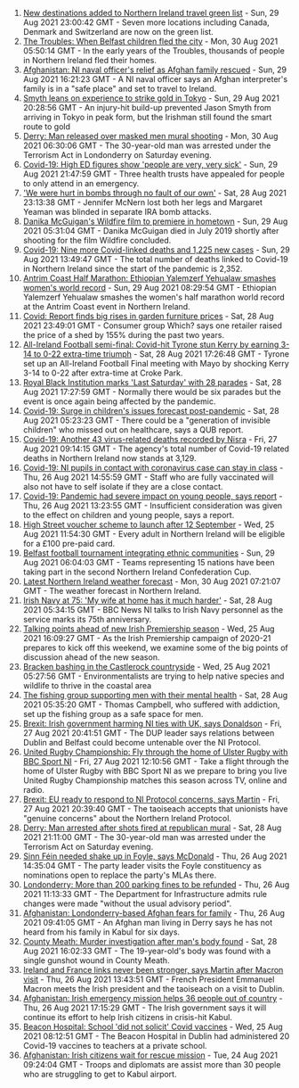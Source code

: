 1. [New destinations added to Northern Ireland travel green list](https://www.bbc.co.uk/news/uk-northern-ireland-58356522?at_medium=RSS&at_campaign=KARANGA) - Sun, 29 Aug 2021 23:00:42 GMT - Seven more locations including Canada, Denmark and Switzerland are now on the green list.
2. [The Troubles: When Belfast children fled the city](https://www.bbc.co.uk/news/uk-northern-ireland-58193536?at_medium=RSS&at_campaign=KARANGA) - Mon, 30 Aug 2021 05:50:14 GMT - In the early years of the Troubles, thousands of people in Northern Ireland fled their homes.
3. [Afghanistan: NI naval officer's relief as Afghan family rescued](https://www.bbc.co.uk/news/uk-northern-ireland-58377518?at_medium=RSS&at_campaign=KARANGA) - Sun, 29 Aug 2021 16:21:23 GMT - A NI naval officer says an Afghan interpreter's family is in a "safe place" and set to travel to Ireland.
4. [Smyth leans on experience to strike gold in Tokyo](https://www.bbc.co.uk/sport/disability-sport/58379366?at_medium=RSS&at_campaign=KARANGA) - Sun, 29 Aug 2021 20:28:56 GMT - An injury-hit build-up prevented Jason Smyth from arriving in Tokyo in peak form, but the Irishman still found the smart route to gold
5. [Derry: Man released over masked men mural shooting](https://www.bbc.co.uk/news/uk-northern-ireland-58382092?at_medium=RSS&at_campaign=KARANGA) - Mon, 30 Aug 2021 06:30:06 GMT - The 30-year-old man was arrested under the Terrorism Act in Londonderry on Saturday evening.
6. [Covid-19: High ED figures show 'people are very, very sick'](https://www.bbc.co.uk/news/uk-northern-ireland-58380119?at_medium=RSS&at_campaign=KARANGA) - Sun, 29 Aug 2021 21:47:59 GMT - Three health trusts have appealed for people to only attend in an emergency.
7. ['We were hurt in bombs through no fault of our own'](https://www.bbc.co.uk/news/uk-northern-ireland-58274206?at_medium=RSS&at_campaign=KARANGA) - Sat, 28 Aug 2021 23:13:38 GMT - Jennifer McNern lost both her legs and Margaret Yeaman was blinded in separate IRA bomb attacks.
8. [Danika McGuigan's Wildfire film to premiere in hometown](https://www.bbc.co.uk/news/world-europe-58335623?at_medium=RSS&at_campaign=KARANGA) - Sun, 29 Aug 2021 05:31:04 GMT - Danika McGuigan died in July 2019 shortly after shooting for the film Wildfire concluded.
9. [Covid-19: Nine more Covid-linked deaths and 1,225 new cases](https://www.bbc.co.uk/news/uk-northern-ireland-58377517?at_medium=RSS&at_campaign=KARANGA) - Sun, 29 Aug 2021 13:49:47 GMT - The total number of deaths linked to Covid-19 in Northern Ireland since the start of the pandemic is 2,352.
10. [Antrim Coast Half Marathon: Ethiopian Yalemzerf Yehualaw smashes women's world record](https://www.bbc.co.uk/sport/athletics/58374488?at_medium=RSS&at_campaign=KARANGA) - Sun, 29 Aug 2021 08:29:54 GMT - Ethiopian Yalemzerf Yehualaw smashes the women's half marathon world record at the Antrim Coast event in Northern Ireland.
11. [Covid: Report finds big rises in garden furniture prices](https://www.bbc.co.uk/news/business-58372882?at_medium=RSS&at_campaign=KARANGA) - Sat, 28 Aug 2021 23:49:01 GMT - Consumer group Which? says one retailer raised the price of a shed by 155% during the past two years.
12. [All-Ireland Football semi-final: Covid-hit Tyrone stun Kerry by earning 3-14 to 0-22 extra-time triumph](https://www.bbc.co.uk/sport/gaelic-games/58369852?at_medium=RSS&at_campaign=KARANGA) - Sat, 28 Aug 2021 17:26:48 GMT - Tyrone set up an All-Ireland Football Final meeting with Mayo by shocking Kerry 3-14 to 0-22 after extra-time at Croke Park.
13. [Royal Black Institution marks 'Last Saturday' with 28 parades](https://www.bbc.co.uk/news/uk-northern-ireland-58356074?at_medium=RSS&at_campaign=KARANGA) - Sat, 28 Aug 2021 17:27:59 GMT - Normally there would be six parades but the event is once again being affected by the pandemic.
14. [Covid-19: Surge in children's issues forecast post-pandemic](https://www.bbc.co.uk/news/uk-northern-ireland-58363177?at_medium=RSS&at_campaign=KARANGA) - Sat, 28 Aug 2021 05:23:23 GMT - There could be a "generation of invisible children" who missed out on healthcare, says a QUB report.
15. [Covid-19: Another 43 virus-related deaths recorded by Nisra](https://www.bbc.co.uk/news/uk-northern-ireland-58356054?at_medium=RSS&at_campaign=KARANGA) - Fri, 27 Aug 2021 09:14:15 GMT - The agency's total number of Covid-19 related deaths in Northern Ireland now stands at 3,129.
16. [Covid-19: NI pupils in contact with coronavirus case can stay in class](https://www.bbc.co.uk/news/uk-northern-ireland-58342215?at_medium=RSS&at_campaign=KARANGA) - Thu, 26 Aug 2021 14:55:59 GMT - Staff who are fully vaccinated will also not have to self isolate if they are a close contact.
17. [Covid-19: Pandemic had severe impact on young people, says report](https://www.bbc.co.uk/news/uk-northern-ireland-58334583?at_medium=RSS&at_campaign=KARANGA) - Thu, 26 Aug 2021 13:23:55 GMT - Insufficient consideration was given to the effect on children and young people, says a report.
18. [High Street voucher scheme to launch after 12 September](https://www.bbc.co.uk/news/uk-northern-ireland-58329517?at_medium=RSS&at_campaign=KARANGA) - Wed, 25 Aug 2021 11:54:30 GMT - Every adult in Northern Ireland will be eligible for a £100 pre-paid card.
19. [Belfast football tournament integrating ethnic communities](https://www.bbc.co.uk/news/uk-northern-ireland-58370041?at_medium=RSS&at_campaign=KARANGA) - Sun, 29 Aug 2021 06:04:03 GMT - Teams representing 15 nations have been taking part in the second Northern Ireland Confederation Cup.
20. [Latest Northern Ireland weather forecast](https://www.bbc.co.uk/news/uk-northern-ireland-26018439?at_medium=RSS&at_campaign=KARANGA) - Mon, 30 Aug 2021 07:21:07 GMT - The weather forecast in Northern Ireland.
21. [Irish Navy at 75: 'My wife at home has it much harder'](https://www.bbc.co.uk/news/world-europe-58174618?at_medium=RSS&at_campaign=KARANGA) - Sat, 28 Aug 2021 05:34:15 GMT - BBC News NI talks to Irish Navy personnel as the service marks its 75th anniversary.
22. [Talking points ahead of new Irish Premiership season](https://www.bbc.co.uk/sport/football/58143885?at_medium=RSS&at_campaign=KARANGA) - Wed, 25 Aug 2021 16:09:27 GMT - As the Irish Premiership campaign of 2020-21 prepares to kick off this weekend, we examine some of the big points of discussion ahead of the new season.
23. [Bracken bashing in the Castlerock countryside](https://www.bbc.co.uk/news/uk-northern-ireland-58284401?at_medium=RSS&at_campaign=KARANGA) - Wed, 25 Aug 2021 05:27:56 GMT - Environmentalists are trying to help native species and wildlife to thrive in the coastal area
24. [The fishing group supporting men with their mental health](https://www.bbc.co.uk/news/uk-northern-ireland-foyle-west-58343845?at_medium=RSS&at_campaign=KARANGA) - Sat, 28 Aug 2021 05:35:20 GMT - Thomas Campbell, who suffered with addiction, set up the fishing group as a safe space for men.
25. [Brexit: Irish government harming NI ties with UK, says Donaldson](https://www.bbc.co.uk/news/uk-northern-ireland-politics-58364050?at_medium=RSS&at_campaign=KARANGA) - Fri, 27 Aug 2021 20:41:51 GMT - The DUP leader says relations between Dublin and Belfast could become untenable over the NI Protocol.
26. [United Rugby Championship: Fly through the home of Ulster Rugby with BBC Sport NI](https://www.bbc.co.uk/sport/av/rugby-union/58347058?at_medium=RSS&at_campaign=KARANGA) - Fri, 27 Aug 2021 12:10:56 GMT - Take a flight through the home of Ulster Rugby with BBC Sport NI as we prepare to bring you live United Rugby Championship matches this season across TV, online and radio.
27. [Brexit: EU ready to respond to NI Protocol concerns, says Martin](https://www.bbc.co.uk/news/uk-northern-ireland-politics-58364048?at_medium=RSS&at_campaign=KARANGA) - Fri, 27 Aug 2021 20:39:40 GMT - The taoiseach accepts that unionists have "genuine concerns" about the Northern Ireland Protocol.
28. [Derry: Man arrested after shots fired at republican mural](https://www.bbc.co.uk/news/uk-northern-ireland-58371328?at_medium=RSS&at_campaign=KARANGA) - Sat, 28 Aug 2021 21:11:00 GMT - The 30-year-old man was arrested under the Terrorism Act on Saturday evening.
29. [Sinn Féin needed shake up in Foyle, says McDonald](https://www.bbc.co.uk/news/uk-northern-ireland-foyle-west-58345722?at_medium=RSS&at_campaign=KARANGA) - Thu, 26 Aug 2021 14:35:04 GMT - The party leader visits the Foyle constituency as nominations open to replace the party's MLAs there.
30. [Londonderry: More than 200 parking fines to be refunded](https://www.bbc.co.uk/news/uk-northern-ireland-foyle-west-58333604?at_medium=RSS&at_campaign=KARANGA) - Thu, 26 Aug 2021 11:13:33 GMT - The Department for Infrastructure admits rule changes were made "without the usual advisory period".
31. [Afghanistan: Londonderry-based Afghan fears for family](https://www.bbc.co.uk/news/uk-northern-ireland-foyle-west-58333606?at_medium=RSS&at_campaign=KARANGA) - Thu, 26 Aug 2021 09:41:05 GMT - An Afghan man living in Derry says he has not heard from his family in Kabul for six days.
32. [County Meath: Murder investigation after man's body found](https://www.bbc.co.uk/news/world-europe-58371326?at_medium=RSS&at_campaign=KARANGA) - Sat, 28 Aug 2021 16:02:33 GMT - The 19-year-old's body was found with a single gunshot wound in County Meath.
33. [Ireland and France links never been stronger, says Martin after Macron visit](https://www.bbc.co.uk/news/world-58342210?at_medium=RSS&at_campaign=KARANGA) - Thu, 26 Aug 2021 13:43:51 GMT - French President Emmanuel Macron meets the Irish president and the taoiseach on a visit to Dublin.
34. [Afghanistan: Irish emergency mission helps 36 people out of country](https://www.bbc.co.uk/news/world-europe-58348628?at_medium=RSS&at_campaign=KARANGA) - Thu, 26 Aug 2021 17:15:29 GMT - The Irish government says it will continue its effort to help Irish citizens in crisis-hit Kabul.
35. [Beacon Hospital: School 'did not solicit' Covid vaccines](https://www.bbc.co.uk/news/world-europe-58327568?at_medium=RSS&at_campaign=KARANGA) - Wed, 25 Aug 2021 08:12:51 GMT - The Beacon Hospital in Dublin had administered 20 Covid-19 vaccines to teachers at a private school.
36. [Afghanistan: Irish citizens wait for rescue mission](https://www.bbc.co.uk/news/world-europe-58314977?at_medium=RSS&at_campaign=KARANGA) - Tue, 24 Aug 2021 09:24:04 GMT - Troops and diplomats are assist more than 30 people who are struggling to get to Kabul airport.
